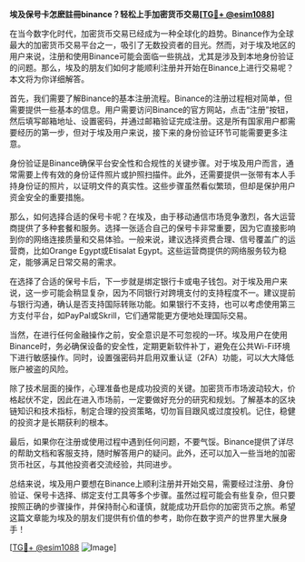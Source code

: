 **埃及保号卡怎麽註冊binance？轻松上手加密货币交易[[TG💪+ @esim1088](https://t.me/s/esim1088)]**

在当今数字化时代，加密货币交易已经成为一种全球化的趋势。Binance作为全球最大的加密货币交易平台之一，吸引了无数投资者的目光。然而，对于埃及地区的用户来说，注册和使用Binance可能会面临一些挑战，尤其是涉及到本地身份验证的问题。那么，埃及的朋友们如何才能顺利注册并开始在Binance上进行交易呢？本文将为你详细解答。

首先，我们需要了解Binance的基本注册流程。Binance的注册过程相对简单，但需要提供一些基本的信息。用户需要访问Binance的官方网站，点击“注册”按钮，然后填写邮箱地址、设置密码，并通过邮箱验证完成注册。这是所有国家用户都需要经历的第一步，但对于埃及用户来说，接下来的身份验证环节可能需要更多注意。

身份验证是Binance确保平台安全性和合规性的关键步骤。对于埃及用户而言，通常需要上传有效的身份证件照片或护照扫描件。此外，还需要提供一张带有本人手持身份证的照片，以证明文件的真实性。这些步骤虽然看似繁琐，但却是保护用户资金安全的重要措施。

那么，如何选择合适的保号卡呢？在埃及，由于移动通信市场竞争激烈，各大运营商提供了多种套餐和服务。选择一张适合自己的保号卡非常重要，因为它直接影响到你的网络连接质量和交易体验。一般来说，建议选择资费合理、信号覆盖广的运营商，比如Orange Egypt或Etisalat Egypt。这些运营商提供的网络服务较为稳定，能够满足日常交易的需求。

在选择了合适的保号卡后，下一步就是绑定银行卡或电子钱包。对于埃及用户来说，这一步可能会稍显复杂，因为不同银行对跨境支付的支持程度不一。建议提前与银行沟通，确认是否支持国际转账功能。如果银行不支持，也可以考虑使用第三方支付平台，如PayPal或Skrill，它们通常能更方便地处理国际交易。

当然，在进行任何金融操作之前，安全意识是不可忽视的一环。埃及用户在使用Binance时，务必确保设备的安全性，定期更新软件补丁，避免在公共Wi-Fi环境下进行敏感操作。同时，设置强密码并启用双重认证（2FA）功能，可以大大降低账户被盗的风险。

除了技术层面的操作，心理准备也是成功投资的关键。加密货币市场波动较大，价格起伏不定，因此在进入市场前，一定要做好充分的研究和规划。了解基本的区块链知识和技术指标，制定合理的投资策略，切勿盲目跟风或过度投机。记住，稳健的投资才是长期获利的根本。

最后，如果你在注册或使用过程中遇到任何问题，不要气馁。Binance提供了详尽的帮助文档和客服支持，随时解答用户的疑问。此外，还可以加入一些当地的加密货币社区，与其他投资者交流经验，共同进步。

总结来说，埃及用户要想在Binance上顺利注册并开始交易，需要经过注册、身份验证、保号卡选择、绑定支付工具等多个步骤。虽然过程可能会有些复杂，但只要按照正确的步骤操作，并保持耐心和谨慎，就能成功开启你的加密货币之旅。希望这篇文章能为埃及的朋友们提供有价值的参考，助你在数字资产的世界里大展身手！

[[TG💪+ @esim1088](https://t.me/s/esim1088) ![Image](https://i.postimg.cc/4NQfJmqS/Snipaste-2025-05-13-00-14-12.png)]